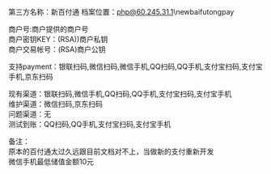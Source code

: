 第三方名称：新百付通
档案位置：php@60.245.31.1\newbaifutongpay  
  
商户号:商户提供的商户号  
商户密钥KEY：(RSA))商户私钥  
商户交易帐号：(RSA)商户公钥  
  
支持payment：银联扫码,微信扫码,微信手机,QQ扫码,QQ手机,支付宝扫码,支付宝手机,京东扫码  
 
现有渠道：银联扫码,微信手机,QQ扫码,QQ手机,支付宝扫码,支付宝手机  
维护渠道：微信扫码,京东扫码  
问题渠道：无  
测试到账：QQ扫码,QQ手机,支付宝扫码,支付宝手机  
  
备注：  
原本的百付通太过久远跟目前文档对不上，当做新的支付重新开发  
微信手机最低储值金额10元  